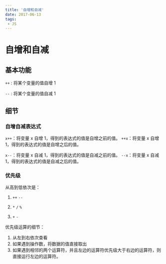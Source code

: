 ```yaml
---
title: '自增和自减'
date: 2017-06-13
tags:
 - JS
---
```


# 自增和自减

## 基本功能

`++` : 将某个变量的值自增 1

`--` : 将某个变量的值自减 1

## 细节

### 自增自减表达式

`x++`：将变量 x 自增 1，得到的表达式的值是自增之前的值。
`++x`：将变量 x 自增 1，得到的表达式的值是自增之后的值。

`x--`：将变量 x 自减 1，得到的表达式的值是自减之前的值。
`--x`：将变量 x 自减 1，得到的表达式的值是自减之后的值。

### 优先级

从高到低依次是：

1. `++` `--`

2. `*` `/` `%`

3. `+` `-`

优先级运算的细节：

1. 从左到右依次查看
2. 如果遇到操作数，将数据的值直接取出
3. 如果遇到相邻的两个运算符，并且左边的运算符优先级大于右边的运算符，则直接运行左边的运算符。
